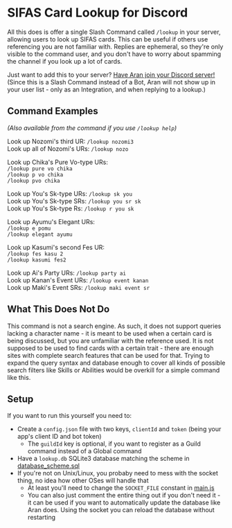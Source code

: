 # SIFAS Card Lookup for Discord

All this does is offer a single Slash Command called `/lookup` in your server, allowing users to look up SIFAS cards.
This can be useful if others use referencing you are not familiar with. Replies are ephemeral, so they're only visible
to the command user, and you don't have to worry about spamming the channel if you look up a lot of cards.

Just want to add this to your server? [Have Aran join your Discord server!](https://discord.com/oauth2/authorize?client_id=884344571402780703&scope=applications.commands)  
(Since this is a Slash Command instead of a Bot, Aran will not show up in your user list - only as an Integration, and
when replying to a lookup.)

## Command Examples

*(Also available from the command if you use `/lookup help`)*

Look up Nozomi's third UR: `/lookup nozomi3`  
Look up all of Nozomi's URs: `/lookup nozo`

Look up Chika's Pure Vo-type URs:  
`/lookup pure vo chika`  
`/lookup p vo chika`  
`/lookup pvo chika`

Look up You's Sk-type URs: `/lookup sk you`  
Look up You's Sk-type SRs: `/lookup you sr sk`  
Look up You's Sk-type Rs: `/lookup r you sk`

Look up Ayumu's Elegant URs:  
`/lookup e pomu`  
`/lookup elegant ayumu`

Look up Kasumi's second Fes UR:  
`/lookup fes kasu 2`  
`/lookup kasumi fes2`

Look up Ai's Party URs: `/lookup party ai`  
Look up Kanan's Event URs: `/lookup event kanan`  
Look up Maki's Event SRs: `/lookup maki event sr`

## What This Does Not Do

This command is not a search engine. As such, it does not support queries lacking a character name - it is meant to be
used when a certain card is being discussed, but you are unfamiliar with the reference used. It is not supposed to be
used to find cards with a certain trait - there are enough sites with complete search features that can be used for
that. Trying to expand the query syntax and database enough to cover all kinds of possible search filters like Skills or
Abilities would be overkill for a simple command like this.

## Setup

If you want to run this yourself you need to:

* Create a `config.json` file with two keys, `clientId` and `token` (being your app's client ID and bot token)
  * The `guildId` key is optional, if you want to register as a Guild command instead of a Global command
* Have a `lookup.db` SQLite3 database matching the scheme in [database_scheme.sql]()
* If you're not on Unix/Linux, you probaby need to mess with the socket thing, no idea how other OSes will handle that
  * At least you'll need to change the `SOCKET_FILE` constant in [main.js]() 
  * You can also just comment the entire thing out if you don't need it - it can be used if you want to automatically
    update the database like Aran does. Using the socket you can reload the database without restarting
